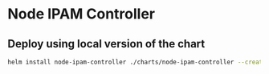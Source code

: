 # Node IPAM Controller

## Deploy using local version of the chart

```bash
helm install node-ipam-controller ./charts/node-ipam-controller --create-namespace --namespace nodeipam 
```
